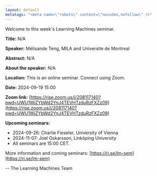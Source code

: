 ```yaml
---
layout: default
metatags: "<meta name=\"robots\" content=\"noindex,nofollow\" />"
---
```

Welcome to this week's Learning Machines seminar.

**Title:** N/A

**Speaker:** Mélisande Teng, MILA and Universite de Montreal

**Abstract:** N/A

**About the speaker:** N/A

**Location:** This is an online seminar. Connect using Zoom.

**Date:** 2024-09-19 15:00

**Zoom link:** [https://rise.zoom.us/j/208117140?pwd=UWU1WjZYbWd2YnJ4TEVHTzduRzFXZz09](https://rise.zoom.us/j/208117140?pwd=UWU1WjZYbWd2YnJ4TEVHTzduRzFXZz09)

**Upcoming seminars:**

* 2024-09-26: Charlie Fieseler, University of Vienna
* 2024-11-07: Joel Oskarsson, Linköping University
* All seminars are 15:00 CET.

More information and coming seminars: [https://ri.se/lm-sem](https://ri.se/lm-sem)

-- The Learning Machines Team

